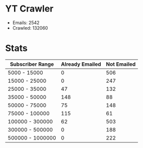 # YT Crawler
- Emails: 2542
- Crawled: 132060

# Stats
| Subscriber Range  | Already Emailed | Not Emailed |
|-------|-------|-------|
| 5000 - 15000 | 0 | 506 |
| 15000 - 25000 | 0 | 247 |
| 25000 - 35000 | 47 | 132 |
| 35000 - 50000 | 148 | 88 |
| 50000 - 75000 | 75 | 148 |
| 75000 - 100000 | 115 | 61 |
| 100000 - 300000 | 62 | 503 |
| 300000 - 500000 | 0 | 188 |
| 500000 - 1000000 | 0 | 222 |
